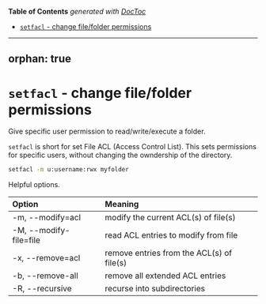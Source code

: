 <!-- START doctoc generated TOC please keep comment here to allow auto update -->
<!-- DON'T EDIT THIS SECTION, INSTEAD RE-RUN doctoc TO UPDATE -->
**Table of Contents**  *generated with [DocToc](https://github.com/thlorenz/doctoc)*

- [`setfacl` - change file/folder permissions](#setfacl---change-filefolder-permissions)

<!-- END doctoc generated TOC please keep comment here to allow auto update -->

---
orphan: true
---

# `setfacl` - change file/folder permissions 

Give specific user permission to read/write/execute a folder.

`setfacl` is short for set File ACL (Access Control List). This sets permissions for specific users, without changing the owndership of the directory.

```bash
setfacl -m u:username:rwx myfolder
```

Helpful options.

| Option | Meaning |
| :----- | :------ |
| \-m, \--modify=acl        | modify the current ACL(s) of file(s) |
| \-M, \--modify-file=file  | read ACL entries to modify from file |
| \-x, \--remove=acl        | remove entries from the ACL(s) of file(s) |
| \-b, \--remove-all        | remove all extended ACL entries |
| \-R, \--recursive         | recurse into subdirectories |
